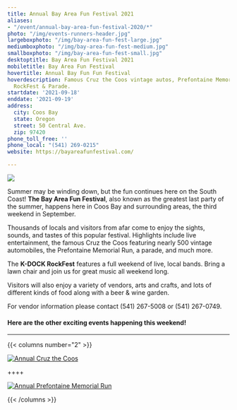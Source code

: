 ```yaml
---
title: Annual Bay Area Fun Festival 2021
aliases:
- "/event/annual-bay-area-fun-festival-2020/*"
photo: "/img/events-runners-header.jpg"
largeboxphoto: "/img/bay-area-fun-fest-large.jpg"
mediumboxphoto: "/img/bay-area-fun-fest-medium.jpg"
smallboxphoto: "/img/bay-area-fun-fest-small.jpg"
desktoptitle: Bay Area Fun Festival 2021
mobiletitle: Bay Area Fun Festival
hovertitle: Annual Bay Fun Fun Festival
hoverdescription: Famous Cruz the Coos vintage autos, Prefontaine Memorial Run, K-DOCK
  RockFest & Parade.
startdate: '2021-09-18'
enddate: '2021-09-19'
address:
  city: Coos Bay
  state: Oregon
  street: 50 Central Ave.
  zip: 97420
phone_toll_free: ''
phone_local: "(541) 269-0215"
website: https://bayareafunfestival.com/

---
```

![](/img/baff-backgrounder.jpeg)

Summer may be winding down, but the fun continues here on the South Coast! **The Bay Area Fun Festival**, also known as the greatest last party of the summer, happens here in Coos Bay and surrounding areas, the third weekend in September.

Thousands of locals and visitors from afar come to enjoy the sights, sounds, and tastes of this popular festival. Highlights include live entertainment, the famous Cruz the Coos featuring nearly 500 vintage automobiles, the Prefontaine Memorial Run, a parade, and much more.

The **K-DOCK RockFest** features a full weekend of live, local bands. Bring a lawn chair and join us for great music all weekend long.

Visitors will also enjoy a variety of vendors, arts and crafts, and lots of different kinds of food along with a beer & wine garden.

For vendor information please contact (541) 267-5008 or (541) 267-0749.

#### Here are the other exciting events happening this weekend!

***

{{< columns number="2" >}}

[![Annual Cruz the Coos](/img/cruz-the-coos-column.jpg)](/event/annual-cruz-the-coos/)

\++++

[![Annual Prefontaine Memorial Run](/img/prefontaine-run-column.jpg)](/event/annual-prefontaine-memorial-run/)

{{< /columns >}}